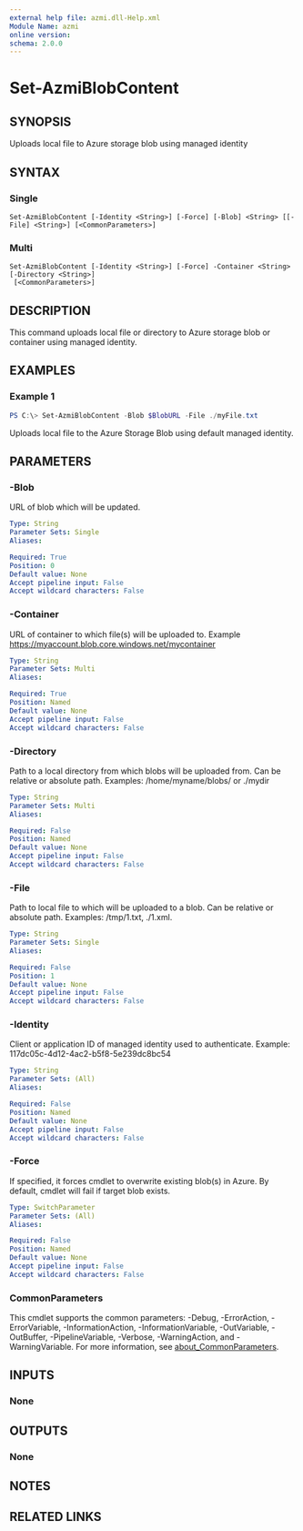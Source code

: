 ```yaml
---
external help file: azmi.dll-Help.xml
Module Name: azmi
online version:
schema: 2.0.0
---
```


# Set-AzmiBlobContent

## SYNOPSIS
Uploads local file to Azure storage blob using managed identity

## SYNTAX

### Single
```
Set-AzmiBlobContent [-Identity <String>] [-Force] [-Blob] <String> [[-File] <String>] [<CommonParameters>]
```

### Multi
```
Set-AzmiBlobContent [-Identity <String>] [-Force] -Container <String> [-Directory <String>]
 [<CommonParameters>]
```

## DESCRIPTION
This command uploads local file or directory to Azure storage blob or container using managed identity.

## EXAMPLES

### Example 1
```powershell
PS C:\> Set-AzmiBlobContent -Blob $BlobURL -File ./myFile.txt
```

Uploads local file to the Azure Storage Blob using default managed identity.

## PARAMETERS

### -Blob
URL of blob which will be updated.

```yaml
Type: String
Parameter Sets: Single
Aliases:

Required: True
Position: 0
Default value: None
Accept pipeline input: False
Accept wildcard characters: False
```

### -Container
URL of container to which file(s) will be uploaded to. Example https://myaccount.blob.core.windows.net/mycontainer

```yaml
Type: String
Parameter Sets: Multi
Aliases:

Required: True
Position: Named
Default value: None
Accept pipeline input: False
Accept wildcard characters: False
```

### -Directory
Path to a local directory from which blobs will be uploaded from. Can be relative or absolute path. Examples: /home/myname/blobs/ or ./mydir

```yaml
Type: String
Parameter Sets: Multi
Aliases:

Required: False
Position: Named
Default value: None
Accept pipeline input: False
Accept wildcard characters: False
```

### -File
Path to local file to which will be uploaded to a blob. Can be relative or absolute path. Examples: /tmp/1.txt, ./1.xml.

```yaml
Type: String
Parameter Sets: Single
Aliases:

Required: False
Position: 1
Default value: None
Accept pipeline input: False
Accept wildcard characters: False
```

### -Identity
Client or application ID of managed identity used to authenticate. Example: 117dc05c-4d12-4ac2-b5f8-5e239dc8bc54

```yaml
Type: String
Parameter Sets: (All)
Aliases:

Required: False
Position: Named
Default value: None
Accept pipeline input: False
Accept wildcard characters: False
```

### -Force
If specified, it forces cmdlet to overwrite existing blob(s) in Azure.
By default, cmdlet will fail if target blob exists.

```yaml
Type: SwitchParameter
Parameter Sets: (All)
Aliases:

Required: False
Position: Named
Default value: None
Accept pipeline input: False
Accept wildcard characters: False
```

### CommonParameters
This cmdlet supports the common parameters: -Debug, -ErrorAction, -ErrorVariable, -InformationAction, -InformationVariable, -OutVariable, -OutBuffer, -PipelineVariable, -Verbose, -WarningAction, and -WarningVariable. For more information, see [about_CommonParameters](http://go.microsoft.com/fwlink/?LinkID=113216).

## INPUTS

### None
## OUTPUTS

### None
## NOTES

## RELATED LINKS
